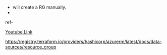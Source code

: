 - will create a RG manually.
- 




ref- 

[Youtube Link](https://www.youtube.com/watch?v=xhtVnacNs1Q&list=PLj2ea3LWzneW5GSRRCvVvjn4croHn4Ev-&index=9)

https://registry.terraform.io/providers/hashicorp/azurerm/latest/docs/data-sources/resource_group